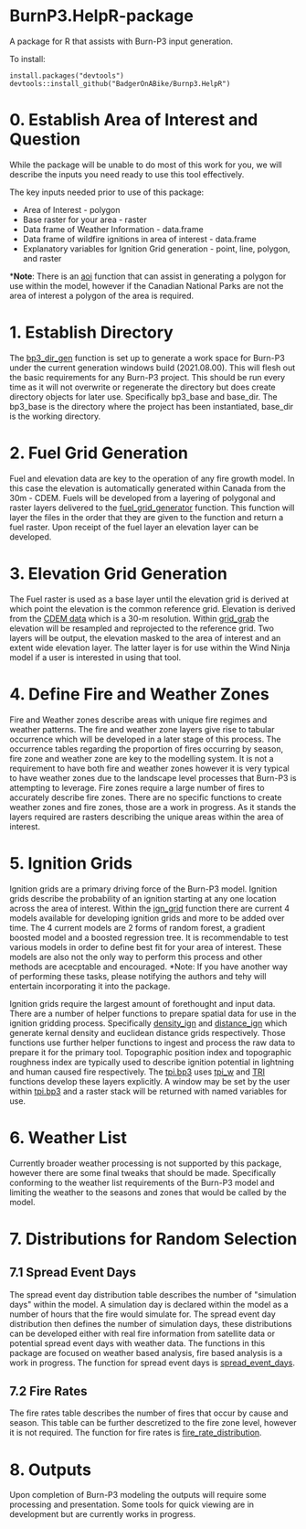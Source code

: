 # BurnP3.HelpR-package
A package for R that assists with Burn-P3 input generation.

To install:

```
install.packages("devtools")
devtools::install_github("BadgerOnABike/Burnp3.HelpR")
```

 # 0. Establish Area of Interest and Question

 While the package will be unable to do most of this work for you, we will describe the inputs you need ready to use this tool effectively.

 The key inputs needed prior to use of this package:
 * Area of Interest - polygon
 * Base raster for your area - raster
 * Data frame of Weather Information - data.frame
 * Data frame of wildfire ignitions in area of interest - data.frame
 * Explanatory variables for Ignition Grid generation - point, line, polygon, and raster

 *__Note__: There is an [aoi](https://github.com/BadgerOnABike/BurnP3.HelpR/blob/master/R/aoi.R) function that can assist in generating a polygon for use within the model, however if the Canadian National Parks are not the area of interest a polygon of the area is required.

 # 1. Establish Directory

 The [bp3_dir_gen](https://github.com/BadgerOnABike/BurnP3.HelpR/blob/master/R/BP3_Directory_Generator.R) function is set up to generate a work space for Burn-P3 under the current generation windows build (2021.08.00). This will flesh out the basic requirements for any Burn-P3 project. This should be run every time as it will not overwrite or regenerate the directory but does create directory objects for later use. Specifically bp3_base and base_dir. The bp3_base is the directory where the project has been instantiated, base_dir is the working directory.

  # 2. Fuel Grid Generation

  Fuel and elevation data are key to the operation of any fire growth model. In this case the elevation is automatically generated within Canada from the 30m - CDEM. Fuels will be developed from a layering of polygonal and raster layers delivered to the [fuel_grid_generator](https://github.com/BadgerOnABike/BurnP3.HelpR/blob/master/R/fuel_grid_generator.R) function. This function will layer the files in the order that they are given to the function and return a fuel raster. Upon receipt of the fuel layer an elevation layer can be developed.

  # 3. Elevation Grid Generation

  The Fuel raster is used as a base layer until the elevation grid is derived at which point the elevation is the common reference grid. Elevation is derived from the [CDEM data](https://open.canada.ca/data/en/dataset/7f245e4d-76c2-4caa-951a-45d1d2051333) which is a 30-m resolution. Within [grid_grab](https://github.com/BadgerOnABike/BurnP3.HelpR/blob/master/R/grid_grab.R) the elevation will be resampled and reprojected to the reference grid. Two layers will be output, the elevation masked to the area of interest and an extent wide elevation layer. The latter layer is for use within the Wind Ninja model if a user is interested in using that tool.

  # 4. Define Fire and Weather Zones

  Fire and Weather zones describe areas with unique fire regimes and weather patterns. The fire and weather zone layers give rise to tabular occurrence which will be developed in a later stage of this process. The occurrence tables regarding the proportion of fires occurring by season, fire zone and weather zone are key to the modelling system. It is not a requirement to have both fire and weather zones however it is very typical to have weather zones due to the landscape level processes that Burn-P3 is attempting to leverage. Fire zones require a large number of fires to accurately describe fire zones. There are no specific functions to create weather zones and fire zones, those are a work in progress. As it stands the layers required are rasters describing the unique areas within the area of interest.

  # 5. Ignition Grids

  Ignition grids are a primary driving force of the Burn-P3 model. Ignition grids describe the probability of an ignition starting at any one location across the area of interest. Within the [ign_grid](https://github.com/BadgerOnABike/BurnP3.HelpR/blob/master/R/ign_grid.R) function there are current 4 models available for developing ignition grids and more to be added over time. The 4 current models are 2 forms of random forest, a gradient boosted model and a boosted regression tree. It is recommendable to test various models in order to define best fit for your area of interest. These models are also not the only way to perform this process and other methods are acecptable and encouraged. *Note: If you have another way of performing these tasks, please notifying the authors and tehy will entertain incorporating it into the package.

  Ignition grids require the largest amount of forethought and input data. There are a number of helper functions to prepare spatial data for use in the ignition gridding process. Specifically [density_ign](https://github.com/BadgerOnABike/BurnP3.HelpR/blob/master/R/density_ign.R) and [distance_ign](https://github.com/BadgerOnABike/BurnP3.HelpR/blob/master/R/distance_ign.R) which generate kernal density and euclidean distance grids respectively. Those functions use further helper functions to ingest and process the raw data to prepare it for the primary tool. Topographic position index and topographic roughness index are typically used to describe ignition potential in lightning and human caused fire respectively. The [tpi.bp3](https://github.com/BadgerOnABike/BurnP3.HelpR/blob/master/R/tpi.bp3.R) uses [tpi_w](https://github.com/BadgerOnABike/BurnP3.HelpR/blob/master/R/tpi.bp3.R) and [TRI](https://github.com/BadgerOnABike/BurnP3.HelpR/blob/master/R/tpi.bp3.R) functions develop these layers explicitly. A window may be set by the user within [tpi.bp3](https://github.com/BadgerOnABike/BurnP3.HelpR/blob/master/R/tpi.bp3.R) and a raster stack will be returned with named variables for use.

  # 6. Weather List

  Currently broader weather processing is not supported by this package, however there are some final tweaks that should be made. Specifically conforming to the weather list requirements of the Burn-P3 model and limiting the weather to the seasons and zones that would be called by the model.

  # 7. Distributions for Random Selection

  ## 7.1  Spread Event Days

  The spread event day distribution table describes the number of "simulation days" within the model. A simulation day is declared within the model as a number of hours that the fire would simulate for. The spread event day distribution then defines the number of simulation days, these distributions can be developed either with real fire information from satellite data or potential spread event days with weather data. The functions in this package are focused on weather based analysis, fire based analysis is a work in progress. The function for spread event days is [spread_event_days](https://github.com/BadgerOnABike/BurnP3.HelpR/blob/master/R/spread_event_days.R).

  ## 7.2 Fire Rates

  The fire rates table describes the number of fires that occur by cause and season. This table can be further descretized to the fire zone level, however it is not required. The function for fire rates is [fire_rate_distribution](https://github.com/BadgerOnABike/BurnP3.HelpR/blob/master/R/fire_rate_distribution.R).

  # 8. Outputs

  Upon completion of Burn-P3 modeling the outputs will require some processing and presentation. Some tools for quick viewing are in development but are currently works in progress.
